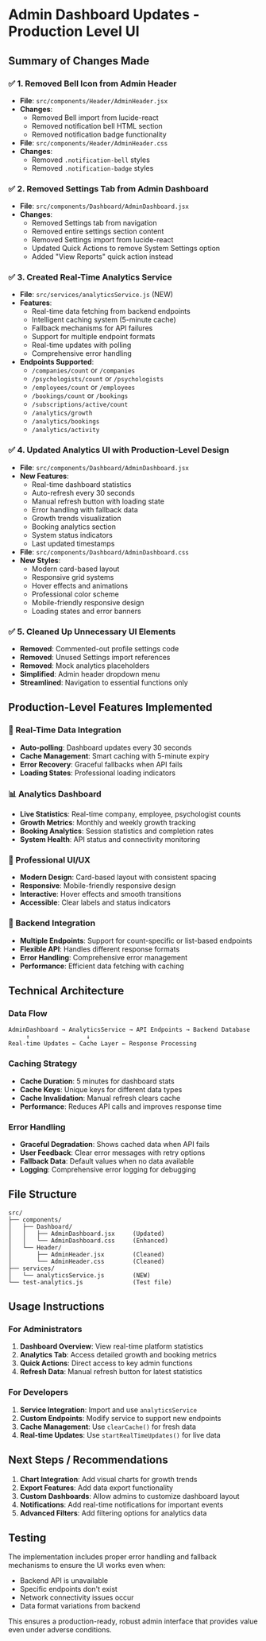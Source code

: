 # Admin Dashboard Updates - Production Level UI

## Summary of Changes Made

### ✅ 1. Removed Bell Icon from Admin Header
- **File**: `src/components/Header/AdminHeader.jsx`
- **Changes**: 
  - Removed Bell import from lucide-react
  - Removed notification bell HTML section
  - Removed notification badge functionality
- **File**: `src/components/Header/AdminHeader.css`
- **Changes**: 
  - Removed `.notification-bell` styles
  - Removed `.notification-badge` styles

### ✅ 2. Removed Settings Tab from Admin Dashboard
- **File**: `src/components/Dashboard/AdminDashboard.jsx`
- **Changes**: 
  - Removed Settings tab from navigation
  - Removed entire settings section content
  - Removed Settings import from lucide-react
  - Updated Quick Actions to remove System Settings option
  - Added "View Reports" quick action instead

### ✅ 3. Created Real-Time Analytics Service
- **File**: `src/services/analyticsService.js` (NEW)
- **Features**: 
  - Real-time data fetching from backend endpoints
  - Intelligent caching system (5-minute cache)
  - Fallback mechanisms for API failures
  - Support for multiple endpoint formats
  - Real-time updates with polling
  - Comprehensive error handling
- **Endpoints Supported**:
  - `/companies/count` or `/companies` 
  - `/psychologists/count` or `/psychologists`
  - `/employees/count` or `/employees`
  - `/bookings/count` or `/bookings`
  - `/subscriptions/active/count`
  - `/analytics/growth`
  - `/analytics/bookings`
  - `/analytics/activity`

### ✅ 4. Updated Analytics UI with Production-Level Design
- **File**: `src/components/Dashboard/AdminDashboard.jsx`
- **New Features**:
  - Real-time dashboard statistics
  - Auto-refresh every 30 seconds
  - Manual refresh button with loading state
  - Error handling with fallback data
  - Growth trends visualization
  - Booking analytics section
  - System status indicators
  - Last updated timestamps
- **File**: `src/components/Dashboard/AdminDashboard.css`
- **New Styles**:
  - Modern card-based layout
  - Responsive grid systems
  - Hover effects and animations
  - Professional color scheme
  - Mobile-friendly responsive design
  - Loading states and error banners

### ✅ 5. Cleaned Up Unnecessary UI Elements
- **Removed**: Commented-out profile settings code
- **Removed**: Unused Settings import references
- **Removed**: Mock analytics placeholders
- **Simplified**: Admin header dropdown menu
- **Streamlined**: Navigation to essential functions only

## Production-Level Features Implemented

### 🔄 Real-Time Data Integration
- **Auto-polling**: Dashboard updates every 30 seconds
- **Cache Management**: Smart caching with 5-minute expiry
- **Error Recovery**: Graceful fallbacks when API fails
- **Loading States**: Professional loading indicators

### 📊 Analytics Dashboard
- **Live Statistics**: Real-time company, employee, psychologist counts
- **Growth Metrics**: Monthly and weekly growth tracking
- **Booking Analytics**: Session statistics and completion rates
- **System Health**: API status and connectivity monitoring

### 🎨 Professional UI/UX
- **Modern Design**: Card-based layout with consistent spacing
- **Responsive**: Mobile-friendly responsive design
- **Interactive**: Hover effects and smooth transitions
- **Accessible**: Clear labels and status indicators

### 🔧 Backend Integration
- **Multiple Endpoints**: Support for count-specific or list-based endpoints
- **Flexible API**: Handles different response formats
- **Error Handling**: Comprehensive error management
- **Performance**: Efficient data fetching with caching

## Technical Architecture

### Data Flow
```
AdminDashboard → AnalyticsService → API Endpoints → Backend Database
     ↑                ↓
Real-time Updates ← Cache Layer ← Response Processing
```

### Caching Strategy
- **Cache Duration**: 5 minutes for dashboard stats
- **Cache Keys**: Unique keys for different data types
- **Cache Invalidation**: Manual refresh clears cache
- **Performance**: Reduces API calls and improves response time

### Error Handling
- **Graceful Degradation**: Shows cached data when API fails
- **User Feedback**: Clear error messages with retry options
- **Fallback Data**: Default values when no data available
- **Logging**: Comprehensive error logging for debugging

## File Structure
```
src/
├── components/
│   ├── Dashboard/
│   │   ├── AdminDashboard.jsx     (Updated)
│   │   └── AdminDashboard.css     (Enhanced)
│   └── Header/
│       ├── AdminHeader.jsx        (Cleaned)
│       └── AdminHeader.css        (Cleaned)
├── services/
│   └── analyticsService.js        (NEW)
└── test-analytics.js              (Test file)
```

## Usage Instructions

### For Administrators
1. **Dashboard Overview**: View real-time platform statistics
2. **Analytics Tab**: Access detailed growth and booking metrics  
3. **Quick Actions**: Direct access to key admin functions
4. **Refresh Data**: Manual refresh button for latest statistics

### For Developers
1. **Service Integration**: Import and use `analyticsService`
2. **Custom Endpoints**: Modify service to support new endpoints
3. **Cache Management**: Use `clearCache()` for fresh data
4. **Real-time Updates**: Use `startRealTimeUpdates()` for live data

## Next Steps / Recommendations

1. **Chart Integration**: Add visual charts for growth trends
2. **Export Features**: Add data export functionality
3. **Custom Dashboards**: Allow admins to customize dashboard layout
4. **Notifications**: Add real-time notifications for important events
5. **Advanced Filters**: Add filtering options for analytics data

## Testing

The implementation includes proper error handling and fallback mechanisms to ensure the UI works even when:
- Backend API is unavailable
- Specific endpoints don't exist
- Network connectivity issues occur
- Data format variations from backend

This ensures a production-ready, robust admin interface that provides value even under adverse conditions.